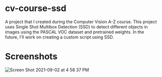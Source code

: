 # cv-course-ssd

A project that I created during the Computer Vision A-Z course. This project uses Single Shot 
Multibox Detection (SSD) to detect different objects in images using the PASCAL VOC dataset and pretrained weights. In the future, I'll work on creating a custom script using SSD.

# Screenshots
![Screen Shot 2021-09-02 at 4 58 37 PM](https://user-images.githubusercontent.com/69061130/131915397-a7c001d7-9459-41a5-85c2-45fa1f8510b9.png)

